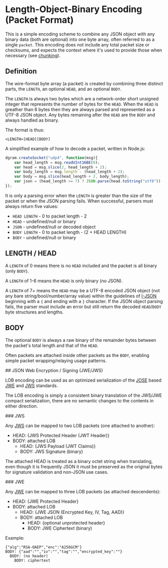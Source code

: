 # Length-Object-Binary Encoding (Packet Format)

This is a simple encoding scheme to combine any JSON object with any binary data (both are optional) into one byte array, often referred to as a single `packet`.  This encoding does not include any total packet size or checksums, and expects the context where it's used to provide those when necessary (see [chunking](chunking.md)).

## Definition

The wire-format byte array (a packet) is created by combining three distinct parts, the `LENGTH`, an optional `HEAD`, and an optional `BODY`.

The `LENGTH` is always two bytes which are a network-order short unsigned integer that represents the number of bytes for the `HEAD`.  When the `HEAD` is greather than 6 bytes then they are always parsed and represented as a UTF-8 JSON object.  Any bytes remaining after the `HEAD` are the `BODY` and always handled as binary.

The format is thus:

    <LENGTH>[HEAD][BODY]

A simplified example of how to decode a packet, written in Node.js:

```js
dgram.createSocket("udp4", function(msg){
    var head_length = msg.readUInt16BE(0);
    var head = msg.slice(2, head_length + 2);
    var body_length = msg.length - (head_length + 2);
    var body = msg.slice(head_length + 2, body_length);
    var json = (head_length >= 7) ? JSON.parse(head.toString("utf8")) : undefined;
});
```

It is only a parsing error when the `LENGTH` is greater than the size of the packet or when the JSON parsing fails.  When successful, parsers must always return five values:

* `HEAD LENGTH` - 0 to packet length - 2
* `HEAD` - undefined/null or binary
* `JSON` - undefined/null or decoded object
* `BODY LENGTH` - 0 to packet length - (2 + HEAD LENGTH)
* `BODY` - undefined/null or binary


## LENGTH / HEAD

A `LENGTH` of 0 means there is no `HEAD` included and the packet is all binary (only `BODY`).

A `LENGTH` of 1-6 means the `HEAD` is only binary (no JSON).

A `LENGTH` of 7+ means the `HEAD` may be a UTF-8 encoded JSON object (not any bare string/bool/number/array value) within the guidelines of [I-JSON](https://datatracker.ietf.org/doc/draft-ietf-json-i-json/?include_text=1) beginning with a `{` and ending with a `}` character.  If the JSON object parsing fails, the parser must include an error but still return the decoded `HEAD`/`BODY` byte structures and lengths.

## BODY

The optional `BODY` is always a raw binary of the remainder bytes between the packet's total length and that of the `HEAD`. 

Often packets are attached inside other packets as the `BODY`, enabling simple packet wrapping/relaying usage patterns.

<a name="jose" />
## JSON Web Encryption / Signing (JWE/JWS)

LOB encoding can be used as an optimized serialization of the [JOSE](https://datatracker.ietf.org/wg/jose/charter/) based [JWE](https://tools.ietf.org/html/draft-ietf-jose-json-web-encryption-40)  and [JWS](https://tools.ietf.org/html/draft-ietf-jose-json-web-signature-41) standards.

The LOB encoding is simply a consistent binary translation of the JWS/JWE compact serialization, there are no semantic changes to the contents in either direction.

<a name="jws" />
### JWS

Any [JWS](https://tools.ietf.org/html/draft-ietf-jose-json-web-signature-41) can be mapped to two LOB packets (one attached to another):

* HEAD: {JWS Protected Header (JWT Header)}
* BODY: attached LOB
  * HEAD: {JWS Payload (JWT Claims)}
  * BODY: JWS Signature (binary)

The attached HEAD is treated as a binary octet string when translating, even though it is frequently JSON it must be preserved as the original bytes for signature validation and non-JSON use cases.

<a name="jwe" />
### JWE

Any [JWE](https://tools.ietf.org/html/draft-ietf-jose-json-web-encryption-40) can be mapped to three LOB packets (as attached descendents):

* HEAD: {JWE Protected Header}
* BODY: attached LOB
  * HEAD: {JWE JSON (Encrypted Key, IV, Tag, AAD)}
  * BODY: attached LOB
    * HEAD: {optional unprotected header}
    * BODY: JWE Ciphertext (binary)

Example:

```
{"alg":"RSA-OAEP","enc":"A256GCM"}
BODY: {"aad":"","iv":"","tag":"","encrypted_key":""}
  BODY: (no header)
    BODY: ciphertext
```


